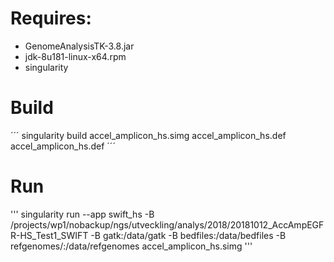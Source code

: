# Requires:
* GenomeAnalysisTK-3.8.jar
* jdk-8u181-linux-x64.rpm
* singularity

# Build
´´´
singularity build accel_amplicon_hs.simg accel_amplicon_hs.def accel_amplicon_hs.def
´´´

# Run
'''
singularity run  --app swift_hs -B /projects/wp1/nobackup/ngs/utveckling/analys/2018/20181012_AccAmpEGFR-HS_Test1_SWIFT -B gatk:/data/gatk  -B bedfiles:/data/bedfiles -B refgenomes/:/data/refgenomes accel_amplicon_hs.simg
'''

